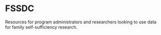 # FSSDC
Resources for program administrators and researchers looking to use data for family self-sufficiency research.
